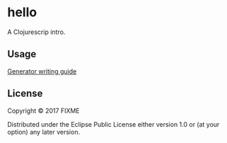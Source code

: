 # hello

A Clojurescrip intro.

## Usage

[Generator writing guide](doc/intro.md)

## License

Copyright © 2017 FIXME

Distributed under the Eclipse Public License either version 1.0 or (at
your option) any later version.
